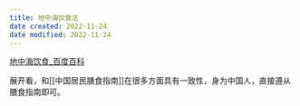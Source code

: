 ```yaml
---
title: 地中海饮食法
date created: 2022-11-24
date modified: 2022-11-24
---
```


[地中海饮食\_百度百科](https://baike.baidu.com/item/%E5%9C%B0%E4%B8%AD%E6%B5%B7%E9%A5%AE%E9%A3%9F/6869031)

展开看，和[[中国居民膳食指南]]在很多方面具有一致性，身为中国人，直接遵从膳食指南即可。
